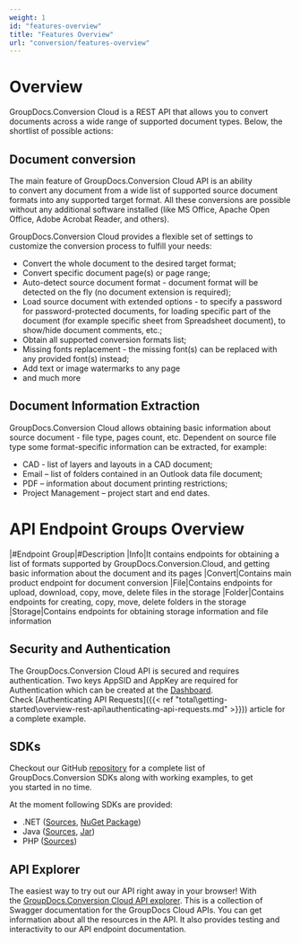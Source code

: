 ```yaml
---
weight: 1
id: "features-overview"
title: "Features Overview"
url: "conversion/features-overview"
---
```






# Overview #

GroupDocs.Conversion Cloud is a REST API that allows you to convert documents across a wide range of supported document types. Below, the shortlist of possible actions: 

## Document conversion ##

The main feature of GroupDocs.Conversion Cloud API is an ability to convert any document from a wide list of supported source document formats into any supported target format. All these conversions are possible without any additional software installed (like MS Office, Apache Open Office, Adobe Acrobat Reader, and others). 

GroupDocs.Conversion Cloud provides a flexible set of settings to customize the conversion process to fulfill your needs:

* Convert the whole document to the desired target format;
* Convert specific document page(s) or page range;
* Auto-detect source document format - document format will be detected on the fly (no document extension is required);
* Load source document with extended options - to specify a password for password-protected documents, for loading specific part of the document (for example specific sheet from Spreadsheet document), to show/hide document comments, etc.;
* Obtain all supported conversion formats list;
* Missing fonts replacement - the missing font(s) can be replaced with any provided font(s) instead;
* Add text or image watermarks to any page 
* and much more

## Document Information Extraction ##

GroupDocs.Conversion Cloud allows obtaining basic information about source document - file type, pages count, etc. Dependent on source file type some format-specific information can be extracted, for example:

* CAD - list of layers and layouts in a CAD document;
* Email – list of folders contained in an Outlook data file document;
* PDF – information about document printing restrictions;
* Project Management – project start and end dates.

# API Endpoint Groups Overview #

|#Endpoint Group|#Description
|Info|It contains endpoints for obtaining a list of formats supported by GroupDocs.Conversion.Cloud, and getting basic information about the document and its pages
|Convert|Contains main product endpoint for document conversion
|File|Contains endpoints for upload, download, copy, move, delete files in the storage
|Folder|Contains endpoints for creating, copy, move, delete folders in the storage
|Storage|Contains endpoints for obtaining storage information and file information

 

## Security and Authentication ##

The GroupDocs.Conversion Cloud API is secured and requires authentication. Two keys AppSID and AppKey are required for Authentication which can be created at the [Dashboard](http://dashboard.groupdocs.cloud/). Check [Authenticating API Requests]({{< ref "total\getting-started\overview-rest-api\authenticating-api-requests.md" >}})) article for a complete example. 

## SDKs ##

Checkout our GitHub [repository](https://github.com/groupdocs-conversion-cloud) for a complete list of GroupDocs.Conversion SDKs along with working examples, to get you started in no time. 

At the moment following SDKs are provided: 

* .NET ([Sources](https://github.com/groupdocs-conversion-cloud/groupdocs-conversion-cloud-dotnet), [NuGet Package](https://www.nuget.org/packages/GroupDocs.Conversion-Cloud/))
* Java ([Sources](https://github.com/groupdocs-conversion-cloud/groupdocs-conversion-cloud-java), [Jar](https://repository.groupdocs.cloud/webapp/#/artifacts/browse/tree/General/repo/com/groupdocs/groupdocs-conversion-cloud))
* PHP ([Sources](https://github.com/groupdocs-conversion-cloud/groupdocs-conversion-cloud-php))

## API Explorer ##

The easiest way to try out our API right away in your browser! With the [GroupDocs.Conversion Cloud API explorer](https://apireference.groupdocs.cloud/conversion/). This is a collection of Swagger documentation for the GroupDocs Cloud APIs. You can get information about all the resources in the API. It also provides testing and interactivity to our API endpoint documentation.